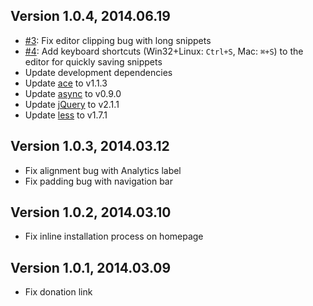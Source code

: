 ## Version 1.0.4, 2014.06.19

* [#3](https://github.com/neocotic/injector-chrome/issues/3): Fix editor clipping bug with long snippets
* [#4](https://github.com/neocotic/injector-chrome/issues/4): Add keyboard shortcuts (Win32+Linux: `Ctrl+S`, Mac: `⌘+S`) to the editor for quickly saving snippets
* Update development dependencies
* Update [ace][] to v1.1.3
* Update [async][] to v0.9.0
* Update [jQuery][] to v2.1.1
* Update [less][] to v1.7.1

## Version 1.0.3, 2014.03.12

* Fix alignment bug with Analytics label
* Fix padding bug with navigation bar

## Version 1.0.2, 2014.03.10

* Fix inline installation process on homepage

## Version 1.0.1, 2014.03.09

* Fix donation link

[ace]: http://ace.c9.io
[async]: https://github.com/caolan/async
[jquery]: http://jquery.com
[less]: http://lesscss.org